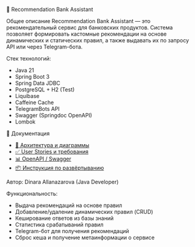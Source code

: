 🏦 Recommendation Bank Assistant

Общее описание
Recommendation Bank Assistant — это рекомендательный сервис для банковских продуктов. Система позволяет формировать кастомные рекомендации на основе динамических и статических правил, а также выдавать их по запросу API или через Telegram-бота.

Стек технологий:
* Java 21
* Spring Boot 3
* Spring Data JDBC
* PostgreSQL + H2 (Test)
* Liquibase
* Caffeine Cache
* TelegramBots API
* Swagger (Springdoc OpenAPI)
* Lombok

 📂 Документация

- [📖 Архитектура и диаграммы](https://github.com/Dinara0113/Bank-Service/wiki/Архитектура)
- [✅ User Stories и требования](https://github.com/Dinara0113/Bank-Service/wiki/User-Stories)
- [📊 OpenAPI / Swagger](http://localhost:8080/swagger-ui.html)
- [📦 Инструкция по развёртыванию](https://github.com/Dinara0113/Bank-Service/wiki/Инструкция-развёртывания)


Автор: Dinara Allanazarova (Java Developer)

Функциональность:
* Выдача рекомендаций на основе правил
* Добавление/удаление динамических правил (CRUD)
* Кеширование ответов из базы знаний
* Статистика срабатываний правил
* Telegram-бот для получения рекомендаций
* Сброс кеша и получение метаинформации о сервисе



